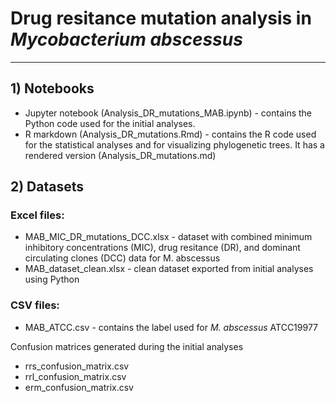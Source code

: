 # Drug resitance mutation analysis in *Mycobacterium abscessus*
____

## 1) Notebooks 
- Jupyter notebook (Analysis_DR_mutations_MAB.ipynb) - contains the Python code used for the initial analyses. 
- R markdown (Analysis_DR_mutations.Rmd) - contains the R code used for the statistical analyses and for visualizing phylogenetic trees. It has a rendered version (Analysis_DR_mutations.md)

## 2) Datasets
### Excel files:
- MAB_MIC_DR_mutations_DCC.xlsx - dataset with combined minimum inhibitory concentrations (MIC), drug resitance (DR), and dominant circulating clones (DCC) data for M. abscessus 
- MAB_dataset_clean.xlsx - clean dataset exported from initial analyses using Python 

### CSV files: 
- MAB_ATCC.csv - contains the label used for *M. abscessus* ATCC19977

Confusion matrices generated during the initial analyses  
- rrs_confusion_matrix.csv
- rrl_confusion_matrix.csv
- erm_confusion_matrix.csv

